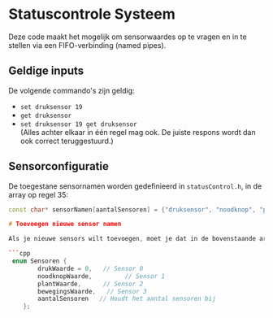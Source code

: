 # Statuscontrole Systeem

Deze code maakt het mogelijk om sensorwaardes op te vragen en in te stellen via een FIFO-verbinding (named pipes).

## Geldige inputs

De volgende commando's zijn geldig:

- `set druksensor 19`
- `get druksensor`
- `set druksensor 19 get druksensor`  
  (Alles achter elkaar in één regel mag ook. De juiste respons wordt dan ook correct teruggestuurd.)

## Sensorconfiguratie

De toegestane sensornamen worden gedefinieerd in `statusControl.h`, in de array op regel 35:

```cpp
const char* sensorNamen[aantalSensoren] = {"druksensor", "noodknop", "plant", "beweging"};

# Toevoegen nieuwe sensor namen

Als je nieuwe sensors wilt toevoegen, moet je dat in de bovenstaande array toevoegen. pas bovendien ook de enum aan in `statusControl.h`, in de array op regel 27:

```cpp
 enum Sensoren {
        drukWaarde = 0,   // Sensor 0
        noodknopWaarde,         // Sensor 1
        plantWaarde,      // Sensor 2
        bewegingsWaarde,   // Sensor 3
        aantalSensoren   // Houdt het aantal sensoren bij
    };
